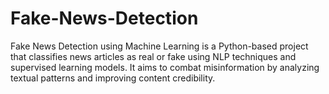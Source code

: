 # Fake-News-Detection
Fake News Detection using Machine Learning is a Python-based project that classifies news articles as real or fake using NLP techniques and supervised learning models. It aims to combat misinformation by analyzing textual patterns and improving content credibility.
